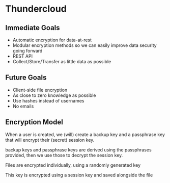 # Thundercloud

## Immediate Goals

- Automatic encryption for data-at-rest
- Modular encryption methods so we can easily improve data security going forward
- REST API
- Collect/Store/Transfer as little data as possible

## Future Goals

- Client-side file encryption
- As close to zero knowledge as possible
 - Use hashes instead of usernames
 - No emails

 ## Encryption Model

When a user is created, we (will) create a backup key and a passphrase key
that will encrypt their (secret) session key.

backup keys and passphrase keys are derived using the passphrases provided,
then we use those to decrypt the session key.

Files are encrypted individually, using a randomly generated key

This key is encrypted using a session key and saved alongside the file
